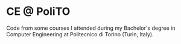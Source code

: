 # CE @ PoliTO
Code from some courses I attended during my Bachelor's degree in Computer Engineering at Politecnico di Torino (Turin, Italy).
